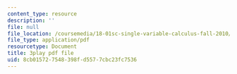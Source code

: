 ```yaml
---
content_type: resource
description: ''
file: null
file_location: /coursemedia/18-01sc-single-variable-calculus-fall-2010/8cb015727548398fd5577cbc23fc7536_4Q37iOyBq44.pdf
file_type: application/pdf
resourcetype: Document
title: 3play pdf file
uid: 8cb01572-7548-398f-d557-7cbc23fc7536
---
```


